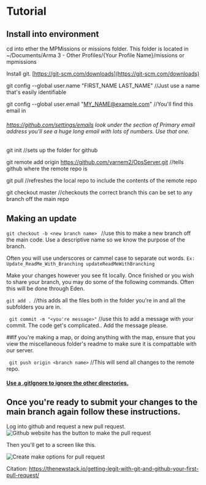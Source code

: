 # Tutorial

## Install into environment
cd into ether the MPMissions or missions folder. This folder is located in ~/Documents/Arma 3 - Other Profiles/{Your Profile Name}/missions or mpmissions

Install git. [https://git-scm.com/downloads](https://git-scm.com/downloads)

git config --global user.name "FIRST_NAME LAST_NAME" //Just use a name that's easily identifiable

git config --global user.email "MY_NAME@example.com" //You'll find this email in

###### https://github.com/settings/emails look under the section of Primary email address you'll see a huge long email with lots of numbers. Use that one.


git init //sets up the folder for github

git remote add origin https://github.com/varnem2/OpsServer.git //tells github where the remote repo is

git pull //refreshes the local repo to include the contents of the remote repo

git checkout master //checkouts the correct branch this can be set to any branch off the main repo


## Making an update

`git checkout -b <new branch name> ` //use this to make a new branch off the main code. Use a descriptive name so we know the purpose of the branch.

Often you will use underscores or cammel case to separate out words.
`
    Ex: 
        Update_ReadMe_With_Branching
        updateReadMeWithBranching
`

Make your changes however you see fit locally. Once finished or you wish to share your branch, you may do some of the following commands. Often this will be done through Eden.

`git add . `//this adds all the files both in the folder you're in and all the subfolders you are in.

` git commit -m "<you're message>"` //use this to add a message with your commit. The code get's complicated.. Add the message please.


##If you're making a map, or doing anything with the map, ensure that you view the miscellaneous folder's readme to make sure it is compattable with our server.

` git push origin <branch name>` //This will send all changes to the remote repo.


#### [Use a .gitIgnore to ignore the other directories.](https://stackoverflow.com/questions/27850222/what-is-gitignore-exactly)

## Once you're ready to submit your changes to the main branch again follow these instructions.


Log into github and request a new pull request.
![Github website has the button to make the pull request](https://storage.googleapis.com/cdn.thenewstack.io/media/2018/06/475ba6ad-screen-shot-2018-06-27-at-3.18.09-pm-1024x563.png)

Then you'll get to a screen like this.

![Create make options for pull request](https://storage.googleapis.com/cdn.thenewstack.io/media/2018/06/9545f137-prcreate-1024x627.png)

Citation: https://thenewstack.io/getting-legit-with-git-and-github-your-first-pull-request/
